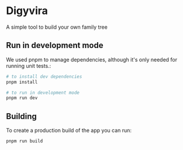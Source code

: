 # Digyvira

A simple tool to build your own family tree

## Run in development mode

We used pnpm to manage dependencies, although it's only needed for running unit tests.:

```bash
# to install dev dependencies
pnpm install

# to run in development mode
pnpm run dev
```

## Building

To create a production build of the app you can run:

```bash
pnpm run build
```
